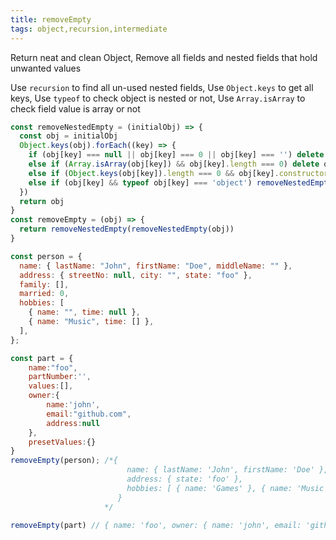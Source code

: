 ```yaml
---
title: removeEmpty
tags: object,recursion,intermediate
---
```


Return neat and clean Object, Remove all fields and  nested fields that hold unwanted values

Use `recursion` to find all un-used nested fields,
Use `Object.keys` to get all keys,
Use `typeof` to check object is nested or not,
Use `Array.isArray` to check field value is array or not

```js
const removeNestedEmpty = (initialObj) => {
  const obj = initialObj
  Object.keys(obj).forEach((key) => {
    if (obj[key] === null || obj[key] === 0 || obj[key] === '') delete obj[key]
    else if (Array.isArray(obj[key]) && obj[key].length === 0) delete obj[key]
    else if (Object.keys(obj[key]).length === 0 && obj[key].constructor === Object) delete obj[key]
    else if (obj[key] && typeof obj[key] === 'object') removeNestedEmpty(obj[key])
  })
  return obj
}
const removeEmpty = (obj) => {
  return removeNestedEmpty(removeNestedEmpty(obj))
}
```

```js
const person = {
  name: { lastName: "John", firstName: "Doe", middleName: "" },
  address: { streetNo: null, city: "", state: "foo" },
  family: [],
  married: 0,
  hobbies: [
    { name: "", time: null },
    { name: "Music", time: [] },
  ],
};

const part = {
    name:"foo",
    partNumber:'',
    values:[],
    owner:{
        name:'john',
        email:"github.com",
        address:null
    },
    presetValues:{}
}
removeEmpty(person); /*{
                          name: { lastName: 'John', firstName: 'Doe' },
                          address: { state: 'foo' },
                          hobbies: [ { name: 'Games' }, { name: 'Music' } ]
                        }
                     */

removeEmpty(part) // { name: 'foo', owner: { name: 'john', email: 'github.com' } }
```
